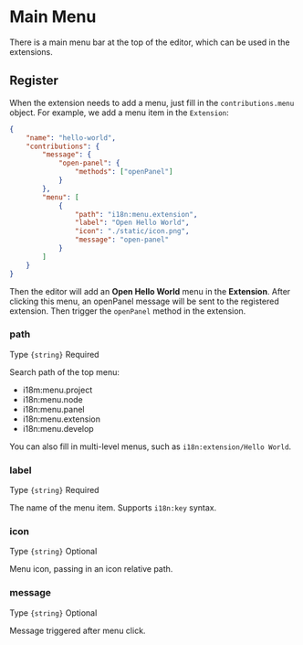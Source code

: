 # Main Menu

There is a main menu bar at the top of the editor, which can be used in the extensions.

## Register

When the extension needs to add a menu, just fill in the `contributions.menu` object. For example, we add a menu item in the `Extension`:

```json
{
    "name": "hello-world",
    "contributions": {
        "message": {
            "open-panel": {
                "methods": ["openPanel"]
            }
        },
        "menu": [
            {
                "path": "i18n:menu.extension",
                "label": "Open Hello World",
                "icon": "./static/icon.png",
                "message": "open-panel"
            }
        ]
    }
}
```

Then the editor will add an **Open Hello World** menu in the **Extension**. After clicking this menu, an openPanel message will be sent to the registered extension. Then trigger the `openPanel` method in the extension.

### path

Type `{string}` Required

Search path of the top menu:

- i18m:menu.project
- i18n:menu.node
- i18n:menu.panel
- i18n:menu.extension
- i18n:menu.develop

You can also fill in multi-level menus, such as `i18n:extension/Hello World`.

### label

Type `{string}` Required

The name of the menu item.
Supports `i18n:key` syntax.

### icon

Type `{string}` Optional

Menu icon, passing in an icon relative path.

### message

Type `{string}` Optional

Message triggered after menu click.
